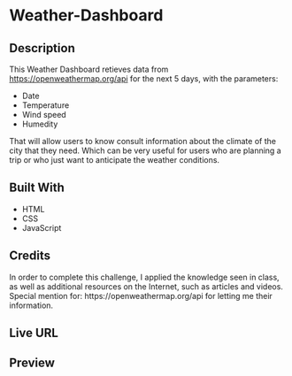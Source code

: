 # Weather-Dashboard

<h2>Description</h2>

This Weather Dashboard retieves data from https://openweathermap.org/api for the next 5 days, with the parameters: 

- Date
- Temperature
- Wind speed
- Humedity

That will allow users to know consult information about the climate of the city that they need. Which can be very useful for users who are planning a trip or who just want to anticipate the weather conditions.


<h2>Built With</h2> 

- HTML
- CSS
- JavaScript



<h2>Credits</h2>
In order to complete this challenge, I applied the knowledge seen in class, as well as additional resources on the Internet, such as articles and videos. 
Special mention for: https://openweathermap.org/api for letting me their information. 

<h2>Live URL</h2>


<h2>Preview</h2

<img width="1402" alt="Screenshot 2023-04-24 at 14 28 50" src="https://user-images.githubusercontent.com/124849302/234109558-575fbeb1-6d43-4265-94e2-64a9947447cb.png">



